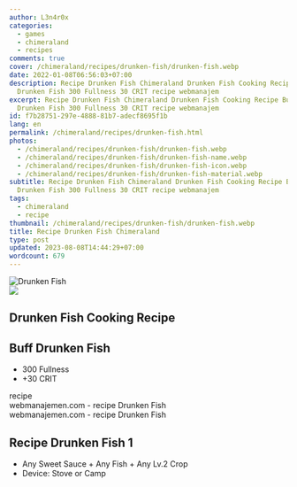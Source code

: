```yaml
---
author: L3n4r0x
categories:
  - games
  - chimeraland
  - recipes
comments: true
cover: /chimeraland/recipes/drunken-fish/drunken-fish.webp
date: 2022-01-08T06:56:03+07:00
description: Recipe Drunken Fish Chimeraland Drunken Fish Cooking Recipe Buff
  Drunken Fish 300 Fullness 30 CRIT recipe webmanajem
excerpt: Recipe Drunken Fish Chimeraland Drunken Fish Cooking Recipe Buff
  Drunken Fish 300 Fullness 30 CRIT recipe webmanajem
id: f7b28751-297e-4888-81b7-adecf8695f1b
lang: en
permalink: /chimeraland/recipes/drunken-fish.html
photos:
  - /chimeraland/recipes/drunken-fish/drunken-fish.webp
  - /chimeraland/recipes/drunken-fish/drunken-fish-name.webp
  - /chimeraland/recipes/drunken-fish/drunken-fish-icon.webp
  - /chimeraland/recipes/drunken-fish/drunken-fish-material.webp
subtitle: Recipe Drunken Fish Chimeraland Drunken Fish Cooking Recipe Buff
  Drunken Fish 300 Fullness 30 CRIT recipe webmanajem
tags:
  - chimeraland
  - recipe
thumbnail: /chimeraland/recipes/drunken-fish/drunken-fish.webp
title: Recipe Drunken Fish Chimeraland
type: post
updated: 2023-08-08T14:44:29+07:00
wordcount: 679
---
```


<link
  rel="stylesheet"
  href="https://rawcdn.githack.com/dimaslanjaka/Web-Manajemen/870a349/css/bootstrap-5-3-0-alpha3-wrapper.css"
/>
<section id="bootstrap-wrapper">
  <div data-bs-theme="dark">
    <div class="card mb-2">
      <div class="card-body">
        <div class="row g-0">
          <div class="col-sm-4 position-relative mb-2">
            <img
              src="https://www.webmanajemen.com/chimeraland/recipes/drunken-fish/drunken-fish-material.webp"
              class="card-img fit-cover w-100 h-100"
              alt="Drunken Fish"
              data-fancybox="true"
            />
          </div>
          <div class="col-sm-8 mb-2">
            <div class="card-body">
              <div class="d-flex flex-row align-items-center mb-3">
                <img
                  class="d-inline-block me-2"
                  src="https://www.webmanajemen.com/chimeraland/recipes/drunken-fish/drunken-fish-icon.webp"
                  width="auto"
                  height="auto"
                  style="vertical-align: middle"
                />
                <h2 class="fs-5">Drunken Fish Cooking Recipe</h2>
              </div>
              <h2 class="card-title fs-5">Buff Drunken Fish</h2>
              <div class="card-text">
                <ul>
                  <li>300 Fullness</li>
                  <li>+30 CRIT</li>
                </ul>
              </div>
              <span class="badge rounded-pill">recipe</span>
            </div>
            <div class="card-footer text-end text-muted mt-auto">
              webmanajemen.com - recipe Drunken Fish
            </div>
          </div>
        </div>
      </div>
      <div class="card-footer text-end text-muted">
        webmanajemen.com - recipe Drunken Fish
      </div>
    </div>
    <div class="row mb-2">
      <div class="col-12 col-lg-6 recipe-item mb-2">
        <div class="card">
          <div class="card-body">
            <h2 class="card-title fs-5">Recipe Drunken Fish 1</h2>
            <div class="card-text">
              <ul>
                <li>
                  Any Sweet Sauce<span> + </span>Any Fish<span> + </span>Any
                  Lv.2 Crop
                </li>
                <li>Device: Stove or Camp</li>
              </ul>
            </div>
          </div>
        </div>
      </div>
    </div>
  </div>
</section>
